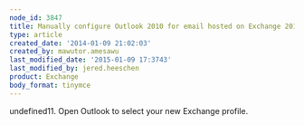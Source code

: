 ```yaml
---
node_id: 3847
title: Manually configure Outlook 2010 for email hosted on Exchange 2013
type: article
created_date: '2014-01-09 21:02:03'
created_by: mawutor.amesawu
last_modified_date: '2015-01-09 17:3743'
last_modified_by: jered.heeschen
product: Exchange
body_format: tinymce
---
```


undefined11. Open Outlook to select your new Exchange profile.

